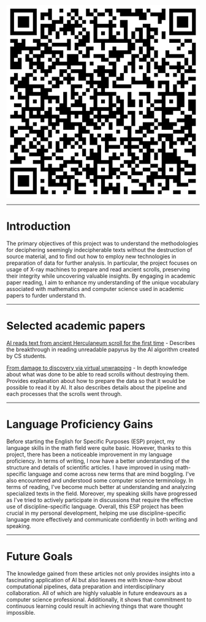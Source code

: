 ![portfolio|250](/Notatki/Semestr%203/Język%20angielski%20-%20C1.1/Ćwiczenia/Portfolio/The%20Elder%20Scrolls/portfolio.png)

---
# Introduction

The primary objectives of this project was to understand the methodologies for deciphering seemingly indecipherable texts without the destruction of source material, and to find out how to employ new technologies in preparation of data for further analysis. In particular, the project focuses on usage of X-ray machines to prepare and read ancient scrolls, preserving their integrity while uncovering valuable insights. By engaging in academic paper reading, I aim to enhance my understanding of the unique vocabulary associated with mathematics and computer science used in academic papers to furder understand th.

---
# Selected academic papers

[AI reads text from ancient Herculaneum scroll for the first time](/Notatki/Semestr%203/Język%20angielski%20-%20C1.1/Ćwiczenia/Portfolio/The%20Elder%20Scrolls/AI%20reads%20text%20from%20ancient%20Herculaneum%20scroll%20for%20the%20first%20time.md) - Describes the breakthrough in reading unreadable papyrus by the AI algorithm created by CS students.

[From damage to discovery via virtual unwrapping](/Notatki/Semestr%203/Język%20angielski%20-%20C1.1/Ćwiczenia/Portfolio/The%20Elder%20Scrolls/From%20damage%20to%20discovery%20via%20virtual%20unwrapping.md) - In depth knowledge about what was done to be able to read scrolls without destroying them. Provides explanation about how to prepare the data so that it would be possible to read it by AI. It also describes details about the pipeline and each processes that the scrolls went through.

---
# Language Proficiency Gains

Before starting the English for Specific Purposes (ESP) project, my language skills in the math field were quite basic. However, thanks to this project, there has been a noticeable improvement in my language proficiency. In terms of writing, I now have a better understanding of the structure and details of scientific articles. I have improved in using math-specific language and come across new terms that are mind boggling. I've also encountered and understood some computer science terminology. In terms of reading, I've become much better at understanding and analyzing specialized texts in the field. Moreover, my speaking skills have progressed as I've tried to actively participate in discussions that require the effective use of discipline-specific language. Overall, this ESP project has been crucial in my personal development, helping me use discipline-specific language more effectively and communicate confidently in both writing and speaking.

---
# Future Goals

The knowledge gained from these articles not only provides insights into a fascinating application of AI but also leaves me with know-how about computational pipelines, data preparation and interdisciplinary collaboration. All of which are highly valuable in future endeavours as a computer science professional. Additionally, it shows that commitment to continuous learning could result in achieving things that ware thought impossible.
